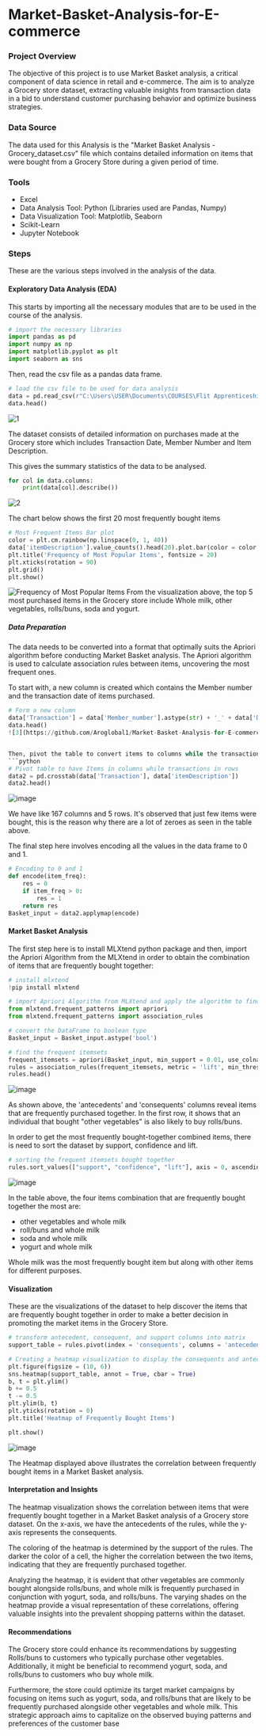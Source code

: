 # Market-Basket-Analysis-for-E-commerce
### Project Overview
The objective of this project is to use Market Basket analysis, a critical component of data science in retail and e-commerce. The aim is to analyze a Grocery store dataset, extracting valuable insights from transaction data in a bid to understand customer purchasing behavior and optimize business strategies.

### Data Source
The data used for this Analysis is the "Market Basket Analysis - Grocery_dataset.csv" file which contains detailed information on items that were bought from a Grocery Store during a given period of time.

### Tools

- Excel
- Data Analysis Tool: Python (Libraries used are Pandas, Numpy)
- Data Visualization Tool: Matplotlib, Seaborn
- Scikit-Learn
- Jupyter Notebook

### Steps 

These are the various steps involved in the analysis of the data.


#### Exploratory Data Analysis (EDA)

This starts by importing all the necessary modules that are to be used in the course of the analysis.
``` python
# import the necessary libraries
import pandas as pd
import numpy as np
import matplotlib.pyplot as plt
import seaborn as sns
```


Then, read the csv file as a pandas data frame. 
```python
# load the csv file to be used for data analysis
data = pd.read_csv(r"C:\Users\USER\Documents\COURSES\Flit Apprenticeship\Projects\Market Basket Analysis - Groceries_dataset.csv")
data.head()
```
![1](https://github.com/Aroglobal1/Market-Basket-Analysis-for-E-commerce-/assets/148555924/92f9bd5b-b87c-4896-a4b5-d641392bf58e)

The dataset consists of detailed information on purchases made at the Grocery store which includes Transaction Date, Member Number and Item Description.

This gives the summary statistics of the data to be analysed.
```python
for col in data.columns:
    print(data[col].describe())
```
![2](https://github.com/Aroglobal1/Market-Basket-Analysis-for-E-commerce-/assets/148555924/2e9fc245-44d0-49d8-8507-0c5353b72729)

The chart below shows the first 20 most frequently bought items
```python
# Most Frequent Items Bar plot
color = plt.cm.rainbow(np.linspace(0, 1, 40))
data['itemDescription'].value_counts().head(20).plot.bar(color = color, figsize = (10, 4))
plt.title('Frequency of Most Popular Items', fontsize = 20)
plt.xticks(rotation = 90)
plt.grid()
plt.show()
```
![Frequency of Most Popular Items](https://github.com/Aroglobal1/Market-Basket-Analysis-for-E-commerce-/assets/148555924/9fa7796f-a1f1-4286-ac94-c372688f7a23)
From the visualization above, the top 5 most purchased items in the Grocery store include Whole milk, other vegetables, rolls/buns, soda and yogurt.

##### Data Preparation
The data needs to be converted into a format that optimally suits the Apriori algorithm before conducting Market Basket analysis. The Apriori algorithm is used to calculate association rules between items, uncovering the most frequent ones.

To start with, a new column is created which contains the Member number and the transaction date of items purchased.

```python
# Form a new column 
data['Transaction'] = data['Member_number'].astype(str) + '_' + data['Date'].astype(str)
data.head()
![3](https://github.com/Aroglobal1/Market-Basket-Analysis-for-E-commerce-/assets/148555924/260ce536-43bd-468d-be51-5982550f5b7d)


Then, pivot the table to convert items to columns while the transactions(new column) to rows so as to observe the items that are bought in each transaction.
```python
# Pivot table to have Items in columns while transactions in rows
data2 = pd.crosstab(data['Transaction'], data['itemDescription'])
data2.head()
```
![image](https://github.com/Aroglobal1/Market-Basket-Analysis-for-E-commerce-/assets/148555924/f73f9c8f-20c7-4891-95a9-63748984584b)

We have like 167 columns and 5 rows. It's observed that just few items were bought, this is the reason why there are a lot of zeroes as seen in the table above.
  

The final step here involves encoding all the values in the data frame to 0 and 1.
```python
# Encoding to 0 and 1
def encode(item_freq):
    res = 0
    if item_freq > 0:
        res = 1
    return res
Basket_input = data2.applymap(encode)
```

#### Market Basket Analysis
The first step here is to install MLXtend python package and then, import the Apriori Algorithm from the MLXtend in order to obtain the combination of items that are frequently bought together:
```python
# install mlxtend
!pip install mlxtend
```

```python
# import Apriori Algorithm from MLXtend and apply the algorithm to find frequent itemsets
from mlxtend.frequent_patterns import apriori
from mlxtend.frequent_patterns import association_rules

# convert the DataFrame to boolean type
Basket_input = Basket_input.astype('bool')

# find the frequent itemsets
frequent_itemsets = apriori(Basket_input, min_support = 0.01, use_colnames = True)
rules = association_rules(frequent_itemsets, metric = 'lift', min_threshold = 0.7)
rules.head()
```
![image](https://github.com/Aroglobal1/Market-Basket-Analysis-for-E-commerce-/assets/148555924/e3bb908b-4e22-4a2a-bb1a-4a2d6e42045b)

As shown above, the 'antecedents' and 'consequents' columns reveal items that are frequently purchased together. In the first row, it shows that an individual that bought "other vegetables" is also likely to buy rolls/buns.

In order to get the most frequently bought-together combined items, there is need to sort the dataset by support, confidence and lift.
```python
# sorting the frequent itemsets bought together
rules.sort_values(["support", "confidence", "lift"], axis = 0, ascending = False).head(10)
```
![image](https://github.com/Aroglobal1/Market-Basket-Analysis-for-E-commerce-/assets/148555924/6413cd79-7abf-4936-9bff-5600c4b54136)

In the table above, the four items combination that are frequently bought together the most are:
- other vegetables and whole milk
- roll/buns and whole milk
- soda and whole milk
- yogurt and whole milk

Whole milk was the most frequently bought item but along with other items for different purposes. 


#### Visualization

These are the visualizations of the dataset to help discover the items that are frequently bought together in order to make a better decision in promoting the market items in the Grocery Store.
```python
# transform antecedent, consequent, and support columns into matrix
support_table = rules.pivot(index = 'consequents', columns = 'antecedents', values = 'support')

# Creating a heatmap visualization to display the consequents and antecedents
plt.figure(figsize = (10, 6))
sns.heatmap(support_table, annot = True, cbar = True)
b, t = plt.ylim()
b += 0.5
t -= 0.5
plt.ylim(b, t)
plt.yticks(rotation = 0)
plt.title('Heatmap of Frequently Bought Items')

plt.show()
```
![image](https://github.com/Aroglobal1/Market-Basket-Analysis-for-E-commerce-/assets/148555924/cb1d875f-b4aa-455d-8749-1d084abf258b)


The Heatmap displayed above illustrates the correlation between frequently bought items in a Market Basket analysis.

#### Interpretation and Insights

The heatmap visualization shows the correlation between items that were frequently bought together in a Market Basket analysis of a Grocery store dataset. On the x-axis, we have the antecedents of the rules, while the y-axis represents the consequents.

The coloring of the heatmap is determined by the support of the rules. The darker the color of a cell, the higher the correlation between the two items, indicating that they are frequently purchased together.

Analyzing the heatmap, it is evident that other vegetables are commonly bought alongside rolls/buns, and whole milk is frequently purchased in conjunction with yogurt, soda, and rolls/buns. The varying shades on the heatmap provide a visual representation of these correlations, offering valuable insights into the prevalent shopping patterns within the dataset.


#### Recommendations

The Grocery store could enhance its recommendations by suggesting Rolls/buns to customers who typically purchase other vegetables. Additionally, it might be beneficial to recommend yogurt, soda, and rolls/buns to customers who buy whole milk.

Furthermore, the store could optimize its target market campaigns by focusing on items such as yogurt, soda, and rolls/buns that are likely to be frequently purchased alongside other vegetables and whole milk. This strategic approach aims to capitalize on the observed buying patterns and preferences of the customer base
